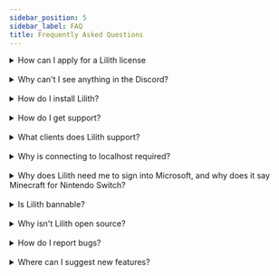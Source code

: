 ```yaml
---
sidebar_position: 5
sidebar_label: FAQ
title: Frequently Asked Questions
---
```


<details>
    <summary>How can I apply for a Lilith license</summary>

- You can apply for a free license in the #apply-here channel in the discord server. Your application will redirect you to a ticket with the appliction prompt within it. 
- To apply, just respond to the prompt to the best of your ability honestly and truthfully. Just be patient, and a member of our application team will process your application.
- Note: Pinging or dming staff members regarding your application WILL NOT speed up its processing and will only get you denied.

</details>

<br/>


<details>
    <summary>Why can't I see anything in the Discord?</summary>

- You probably haven't applied for Lilith access using the button in #apply-here channel in the Lilith Discord

</details>

<br/>

<details>
<summary>How do I install Lilith?</summary>

- See <a href="/docs/gettingstarted/setup">the Setup guide</a>.

</details>

<br/>

<details>
    <summary>How do I get support?</summary>

- Please <a href="/docs/documentation/features/support">click here</a> for more info about support.

</details>

<br/>

<details>
    <summary>What clients does Lilith support?</summary>

- Lilith supports any 1.8.9 client. All of them.

</details>

<br/>

<details>
    <summary>Why is connecting to localhost required?</summary>

- Lilith works by using a lightweight proxy server to intercept packets and add features on top of any client.

</details>

<br/>

<details>
    <summary>Why does Lilith need me to sign into Microsoft, and why does it say Minecraft for Nintendo Switch?</summary>

- Lilith's proxy system requires the ability to sign into Hypixel as you in order to intercept packets. 
Nintendo Switch is used as a workaround in order to support underage accounts.
- Cached account information is kept on-device and uses <a href="https://github.com/PrismarineJS/prismarine-auth">PrismarineJS/prismarine-auth</a>.

</details>

<br/>

<details>
    <summary>Is Lilith bannable?</summary>

- Lilith is currently only bannable in Bridge scrims. While Lilith has several bannable features, none of them are detectable serverside.

</details>

<br/>

<details>
    <summary>Why isn't Lilith open source?</summary>

- For various reasons involving the for-profit nature of the project and the need to keep exploits hidden.

</details>

<br/>

<details>
    <summary>How do I report bugs?</summary>

- Please <a href="/docs/documentation/features/support">click here</a> for more info on reporting bugs.

</details>

<br/>

<details>
    <summary>Where can I suggest new features?</summary>

- Use /suggest in the <a href="https://discord.gg/lilith">Discord server.</a>

</details>

<br/>
